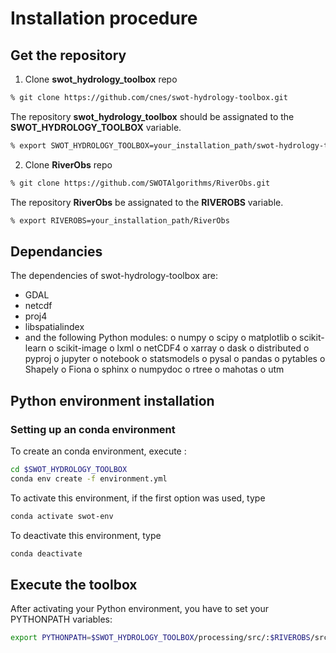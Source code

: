 # Installation procedure

## Get the repository
1. Clone __swot_hydrology_toolbox__ repo

```bash
% git clone https://github.com/cnes/swot-hydrology-toolbox.git
```
The repository __swot_hydrology_toolbox__ should be assignated to the __SWOT_HYDROLOGY_TOOLBOX__ variable.

```bash
% export SWOT_HYDROLOGY_TOOLBOX=your_installation_path/swot-hydrology-toolbox
```

2. Clone __RiverObs__ repo

```bash
% git clone https://github.com/SWOTAlgorithms/RiverObs.git
```

The repository __RiverObs__ be assignated to the __RIVEROBS__ variable.

```bash
% export RIVEROBS=your_installation_path/RiverObs
```

## Dependancies

The dependencies of swot-hydrology-toolbox are:
* GDAL
* netcdf
* proj4
* libspatialindex
* and the following Python modules:
  o numpy
  o scipy
  o matplotlib
  o scikit-learn
  o scikit-image
  o lxml
  o netCDF4
  o xarray
  o dask
  o distributed
  o pyproj
  o jupyter
  o notebook
  o statsmodels
  o pysal
  o pandas
  o pytables
  o Shapely
  o Fiona
  o sphinx
  o numpydoc
  o rtree
  o mahotas
  o utm

## Python environment installation

### Setting up an conda environment

To create an conda environment, execute :

```bash
cd $SWOT_HYDROLOGY_TOOLBOX
conda env create -f environment.yml
```

To activate this environment, if the first option was used, type
```bash
conda activate swot-env
```

To deactivate this environment, type
```bash
conda deactivate
```

## Execute the toolbox

After activating your Python environment, you have to set your PYTHONPATH variables:
```bash
export PYTHONPATH=$SWOT_HYDROLOGY_TOOLBOX/processing/src/:$RIVEROBS/src:$PYTHONPATH
```


